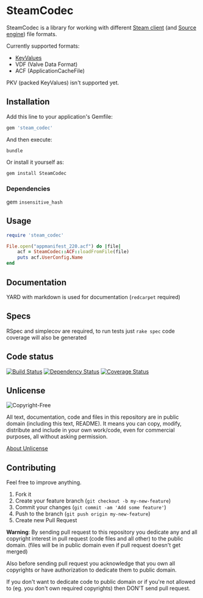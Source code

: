 # SteamCodec

SteamCodec is a library for working with different [Steam client](http://store.steampowered.com/about/) (and [Source engine](http://source.valvesoftware.com/)) file formats.

Currently supported formats:

* [KeyValues](https://developer.valvesoftware.com/wiki/KeyValues)
* VDF (Valve Data Format)
* ACF (ApplicationCacheFile)


PKV (packed KeyValues) isn't supported yet.


## Installation

Add this line to your application's Gemfile:

```ruby
gem 'steam_codec'
```

And then execute:

```shell
bundle
```

Or install it yourself as:

```shell
gem install SteamCodec
```

### Dependencies

gem `insensitive_hash`

## Usage

```ruby
require 'steam_codec'

File.open("appmanifest_220.acf") do |file|
    acf = SteamCodec::ACF::loadFromFile(file)
    puts acf.UserConfig.Name
end
```

## Documentation

YARD with markdown is used for documentation (`redcarpet` required)

## Specs

RSpec and simplecov are required, to run tests just `rake spec`
code coverage will also be generated

## Code status

[![Build Status](https://travis-ci.org/davispuh/SteamCodec.png?branch=master)](https://travis-ci.org/davispuh/SteamCodec)
[![Dependency Status](https://gemnasium.com/davispuh/SteamCodec.png)](https://gemnasium.com/davispuh/SteamCodec)
[![Coverage Status](https://coveralls.io/repos/davispuh/SteamCodec/badge.png)](https://coveralls.io/r/davispuh/SteamCodec)

## Unlicense

![Copyright-Free](http://unlicense.org/pd-icon.png)

All text, documentation, code and files in this repository are in public domain (including this text, README).
It means you can copy, modify, distribute and include in your own work/code, even for commercial purposes, all without asking permission.

[About Unlicense](http://unlicense.org/)

## Contributing

Feel free to improve anything.

1. Fork it
2. Create your feature branch (`git checkout -b my-new-feature`)
3. Commit your changes (`git commit -am 'Add some feature'`)
4. Push to the branch (`git push origin my-new-feature`)
5. Create new Pull Request


**Warning**: By sending pull request to this repository you dedicate any and all copyright interest in pull request (code files and all other) to the public domain. (files will be in public domain even if pull request doesn't get merged)

Also before sending pull request you acknowledge that you own all copyrights or have authorization to dedicate them to public domain.

If you don't want to dedicate code to public domain or if you're not allowed to (eg. you don't own required copyrights) then DON'T send pull request.

